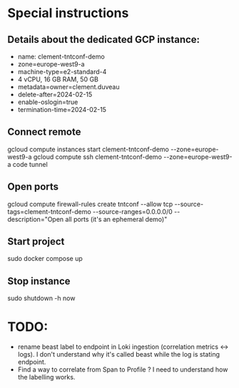 # Special instructions

## Details about the dedicated GCP instance:
 - name: clement-tntconf-demo
 - zone=europe-west9-a
 - machine-type=e2-standard-4
 - 4 vCPU, 16 GB RAM, 50 GB
 - metadata=owner=clement.duveau
 - delete-after=2024-02-15
 - enable-oslogin=true
 - termination-time=2024-02-15

## Connect remote
gcloud compute instances start clement-tntconf-demo --zone=europe-west9-a
gcloud compute ssh clement-tntconf-demo --zone=europe-west9-a
code tunnel

## Open ports
gcloud compute firewall-rules create tntconf --allow tcp --source-tags=clement-tntconf-demo --source-ranges=0.0.0.0/0 --description="Open all ports (it's an ephemeral demo)"

## Start project
sudo docker compose up

## Stop instance
sudo shutdown -h now

# TODO:
- rename beast label to endpoint in Loki ingestion (correlation metrics <-> logs). I don't understand why it's called beast while the log is stating endpoint.
- Find a way to correlate from Span to Profile ? I need to understand how the labelling works.
